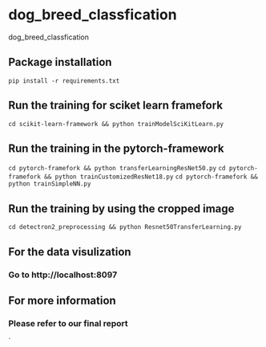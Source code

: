 # dog_breed_classfication
dog_breed_classfication
## Package installation
`pip install -r requirements.txt`
## Run the training for sciket learn framefork
`cd scikit-learn-framework && python trainModelSciKitLearn.py`
## Run the training in the pytorch-framework
`cd pytorch-framefork && python transferLearningResNet50.py`
`cd pytorch-framefork && python trainCustomizedResNet18.py`
`cd pytorch-framefork && python trainSimpleNN.py`
## Run the training by using the cropped image
`cd detectron2_preprocessing && python Resnet50TransferLearning.py`

## For the data visulization
### Go to http://localhost:8097

## For more information 
### Please refer to our final report
`

